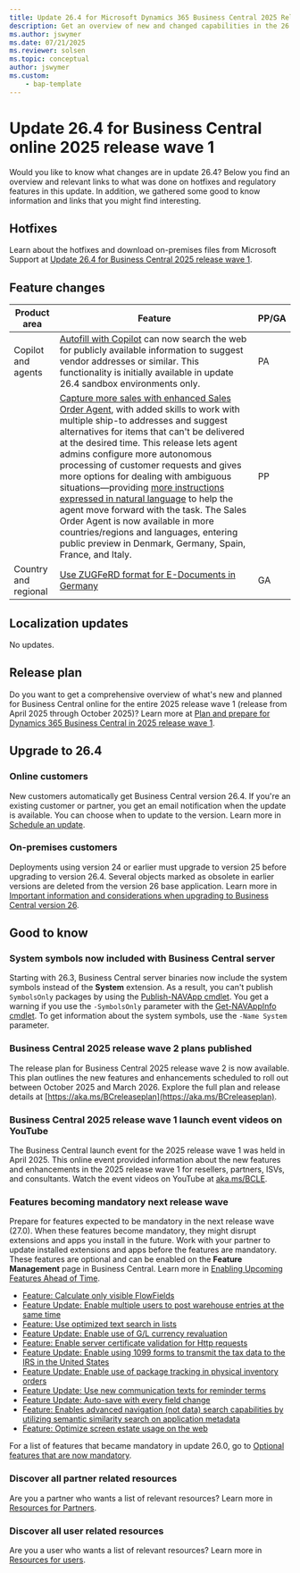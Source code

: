 ```yaml
---
title: Update 26.4 for Microsoft Dynamics 365 Business Central 2025 Release Wave 1
description: Get an overview of new and changed capabilities in the 26.4 update of Business Central online, which is part of 2025 release wave 1
ms.author: jswymer
ms.date: 07/21/2025
ms.reviewer: solsen
ms.topic: conceptual
author: jswymer
ms.custom:
    - bap-template
---
```

# Update 26.4 for Business Central online 2025 release wave 1

Would you like to know what changes are in update 26.4? Below you find an overview and relevant links to what was done on hotfixes and regulatory features in this update. In addition, we gathered some good to know information and links that you might find interesting.

## Hotfixes

Learn about the hotfixes and download on-premises files from Microsoft Support at [Update 26.4 for Business Central 2025 release wave 1](https://support.microsoft.com/help/5064779).

## Feature changes

| Product area | Feature | PP/GA |
|-|-|-|
|Copilot and agents|[Autofill with Copilot](/dynamics365/release-plan/2025wave1/smb/dynamics365-business-central/autofill-fields-copilot#enhancements-with-update-264) can now search the web for publicly available information to suggest vendor addresses or similar. This functionality is initially available in update 26.4 sandbox environments only.|PA|
| | [Capture more sales with enhanced Sales Order Agent](/dynamics365/release-plan/2025wave1/smb/dynamics365-business-central/capture-more-sales-enhanced-sales-order-agent), with added skills to work with multiple ship-to addresses and suggest alternatives for items that can't be delivered at the desired time. This release lets agent admins configure more autonomous processing of customer requests and gives more options for dealing with ambiguous situations&mdash;providing [more instructions expressed in natural language](/dynamics365/release-plan/2025wave2/smb/dynamics365-business-central/give-more-instructions-agent-when-review-its-tasks) to help the agent move forward with the task. The Sales Order Agent is now available in more countries/regions and languages, entering public preview in Denmark, Germany, Spain, France, and Italy.| PP  |
| Country and regional | [Use ZUGFeRD format for E-Documents in Germany](/dynamics365/release-plan/2025wave1/smb/dynamics5-business-central/use-zugferd-format-e-documents-germany) | GA  |

## Localization updates

No updates.

## Release plan

Do you want to get a comprehensive overview of what's new and planned for Business Central online for the entire 2025 release wave 1 (release from April 2025 through October 2025)? Learn more at [Plan and prepare for Dynamics 365 Business Central in 2025 release wave 1](/dynamics365/release-plan/2025wave1/smb/dynamics365-business-central/)<!--(https://aka.ms/BCReleasePlan)-->.

## Upgrade to 26.4

### Online customers

New customers automatically get Business Central version 26.4. If you're an existing customer or partner, you get an email notification when the update is available. You can choose when to update to the version. Learn more in [Schedule an update](../administration/tenant-admin-center-update-management.md#schedule).

### On-premises customers

Deployments using version 24 or earlier must upgrade to version 25 before upgrading to version 26.4. Several objects marked as obsolete in earlier versions are deleted from the version 26 base application. Learn more in [Important information and considerations when upgrading to Business Central version 26](../upgrade/upgrade-considerations-v26.md).

## Good to know

### System symbols now included with Business Central server

Starting with 26.3, Business Central server binaries now include the system symbols instead of the **System** extension. As a result, you can't publish `SymbolsOnly` packages by using the [Publish-NAVApp cmdlet](/powershell/module/microsoft.dynamics.nav.apps.management/publish-navapp). You get a warning if you use the `-SymbolsOnly` parameter with the [Get-NAVAppInfo cmdlet](/powershell/module/microsoft.dynamics.nav.apps.management/get-navappinfo). To get information about the system symbols, use the `-Name System` parameter.

### Business Central 2025 release wave 2 plans published

The release plan for Business Central 2025 release wave 2 is now available. This plan outlines the new features and enhancements scheduled to roll out between October 2025 and March 2026. Explore the full plan and release details at [https://aka.ms/BCreleaseplan](https://aka.ms/BCreleaseplan).

### Business Central 2025 release wave 1 launch event videos on YouTube

The Business Central launch event for the 2025 release wave 1 was held in April 2025. This online event provided information about the new features and enhancements in the 2025 release wave 1 for resellers, partners, ISVs, and consultants. Watch the event videos on YouTube at [aka.ms/BCLE](https://aka.ms/BCLE).

### Features becoming mandatory next release wave

Prepare for features expected to be mandatory in the next release wave (27.0). When these features become mandatory, they might disrupt extensions and apps you install in the future. Work with your partner to update installed extensions and apps before the features are mandatory. These features are optional and can be enabled on the **Feature Management** page in Business Central. Learn more in [Enabling Upcoming Features Ahead of Time](../administration/feature-management.md).

- [Feature: Calculate only visible FlowFields](../developer/calculate-only-visible-flowfields-feature-key.md)
- [Feature Update: Enable multiple users to post warehouse entries at the same time](/dynamics365/business-central/design-details-warehouse-entries#creating-warehouse-transactions)
- [Feature: Use optimized text search in lists](/dynamics365/business-central/design-details-warehouse-entries#creating-warehouse-transactions)
- [Feature Update: Enable use of G/L currency revaluation](/dynamics365/business-central/finance-revalue-account-balances)
- [Feature: Enable server certificate validation for Http requests](../developer/devenv-httpcertvalid-feature-key.md)
- [Feature Update: Enable using 1099 forms to transmit the tax data to the IRS in the United States](/dynamics365/business-central/localfunctionality/unitedstates/set-up-use-irs1099-form)
- [Feature Update: Enable use of package tracking in physical inventory orders](/dynamics365/business-central/inventory-how-work-item-tracking)
- [Feature Update: Use new communication texts for reminder terms](/dynamics365/business-central/finance-automate-reminders)
- [Feature Update: Auto-save with every field change](/dynamics365-release-plan/2022wave2/smb/dynamics365-business-central/auto-save-as-work)
- [Feature: Enables advanced navigation (not data) search capabilities by utilizing semantic similarity search on application metadata](../developer/semantic-search-feature-key.md)
- [Feature: Optimize screen estate usage on the web](/dynamics365/release-plan/2025wave1/smb/dynamics365-business-central/optimize-screen-estate-usage-web)

For a list of features that became mandatory in update 26.0, go to [Optional features that are now mandatory](https://aka.ms/BCFeatureMgmt).

### Discover all partner related resources

Are you a partner who wants a list of relevant resources? Learn more in [Resources for Partners](https://aka.ms/BCAll).

### Discover all user related resources

Are you a user who wants a list of relevant resources? Learn more in [Resources for users](https://aka.ms/BCUsers).  
